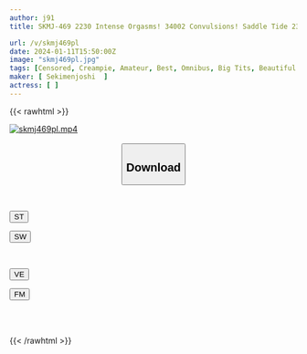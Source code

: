 ```yaml
---
author: j91
title: SKMJ-469 2230 Intense Orgasms! 34002 Convulsions! Saddle Tide 23330cc! Oni Pis 12724 Round Trips! Amateur College Girl's Erotic Awakening Big Convulsions Special! 30 People BEST! Vol.3

url: /v/skmj469pl
date: 2024-01-11T15:50:00Z
image: "skmj469pl.jpg"
tags: [Censored, Creampie, Amateur, Best, Omnibus, Big Tits, Beautiful Girl, Nampa, 4HR+, Female College Student, Impromptu Sex	]
maker: [ Sekimenjoshi  ]
actress: [ ]
---
```



{{< rawhtml >}}

<div class="video" data-videoid="mOYAwYWwR2Fb1dm">
    <a href="javascript:;">
        <img src="/v/skmj469pl/skmj469pl.jpg" width="WIDTH" height="HEIGHT" alt="skmj469pl.mp4" loading="lazy">
    </a>
</div>

<script type="text/javascript" src="https://j91.asia/asset/on-demand-st.js"></script>

<br>
  <link rel="stylesheet" href="https://j91.asia/asset/bs5.css">
  
  <center>
  <button class="btn btn-primary" type="button" data-bs-toggle="collapse" data-bs-target=".multi-collapse" aria-expanded="false" aria-controls="multiCollapseExample1 multiCollapseExample2"><h2>Download</h2></button></center>
</p>
<div class="row">
  <div class="col">
    <div class="collapse multi-collapse" id="multiCollapseExample1">
      <div class="card card-body">
	      	      <br>
<div class="buttons">  
<p><a href="https://streamtape.to/v/mOYAwYWwR2Fb1dm" target="_blank"><button class="btn-hover color-3"><i class="fa fa-download"></i> ST</button></a></p>
<p><a href="https://flaswish.com/3i37jzur4yxp" target="_blank"><button class="btn-hover color-2"><i class="fa fa-download"></i> SW</button></a></p></div>
    </div>
  </div>
</div>
  <div class="col">
    <div class="collapse multi-collapse" id="multiCollapseExample2">
      <div class="card card-body">
	      <br>
<div class="buttons">
<p><a href="https://veev.to/d/2IxQWxAqtccvHAz8XjGc2nJUGcwNcvpjHlDIpQA" target="_blank"><button class="btn-hover color-9"><i class="fa fa-download"></i> VE</button></a></p>
<p><a href="https://filemoon.sx/d/fswmrsf75lqm" target="_blank"><button class="btn-hover color-8"><i class="fa fa-download"></i> FM</button></a></p></div>
<br><br>
      </div>
    </div>
  </div>
</div>

{{< /rawhtml >}}